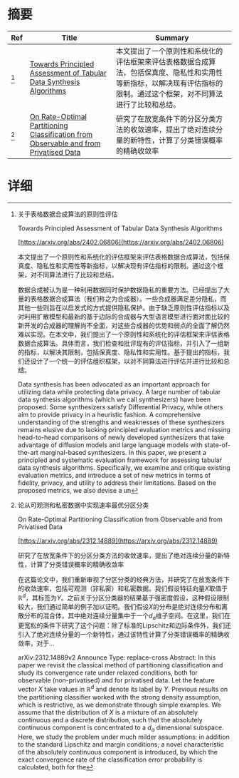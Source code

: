 # 摘要

| Ref | Title | Summary |
| --- | --- | --- |
| [^1] | [Towards Principled Assessment of Tabular Data Synthesis Algorithms](https://arxiv.org/abs/2402.06806) | 本文提出了一个原则性和系统化的评估框架来评估表格数据合成算法，包括保真度、隐私性和实用性等新指标，以解决现有评估指标的限制。通过这个框架，对不同算法进行了比较和总结。 |
| [^2] | [On Rate-Optimal Partitioning Classification from Observable and from Privatised Data](https://arxiv.org/abs/2312.14889) | 研究了在放宽条件下的分区分类方法的收敛速率，提出了绝对连续分量的新特性，计算了分类错误概率的精确收敛率 |

# 详细

[^1]: 关于表格数据合成算法的原则性评估

    Towards Principled Assessment of Tabular Data Synthesis Algorithms

    [https://arxiv.org/abs/2402.06806](https://arxiv.org/abs/2402.06806)

    本文提出了一个原则性和系统化的评估框架来评估表格数据合成算法，包括保真度、隐私性和实用性等新指标，以解决现有评估指标的限制。通过这个框架，对不同算法进行了比较和总结。

    

    数据合成被认为是一种利用数据同时保护数据隐私的重要方法。已经提出了大量的表格数据合成算法（我们称之为合成器）。一些合成器满足差分隐私，而其他一些则旨在以启发式的方式提供隐私保护。由于缺乏原则性评估指标以及对利用扩散模型和最新的基于边际的合成器与大型语言模型进行面对面比较的新开发的合成器的理解尚不全面，对这些合成器的优势和弱点的全面了解仍然难以实现。在本文中，我们提出了一个原则性和系统化的评估框架来评估表格数据合成算法。具体而言，我们检查和批评现有的评估指标，并引入了一组新的指标，以解决其限制，包括保真度、隐私性和实用性。基于提出的指标，我们还设计了一个统一的评估组织框架，以对不同算法进行评估并进行比较和总结。

    Data synthesis has been advocated as an important approach for utilizing data while protecting data privacy. A large number of tabular data synthesis algorithms (which we call synthesizers) have been proposed. Some synthesizers satisfy Differential Privacy, while others aim to provide privacy in a heuristic fashion. A comprehensive understanding of the strengths and weaknesses of these synthesizers remains elusive due to lacking principled evaluation metrics and missing head-to-head comparisons of newly developed synthesizers that take advantage of diffusion models and large language models with state-of-the-art marginal-based synthesizers.   In this paper, we present a principled and systematic evaluation framework for assessing tabular data synthesis algorithms. Specifically, we examine and critique existing evaluation metrics, and introduce a set of new metrics in terms of fidelity, privacy, and utility to address their limitations. Based on the proposed metrics, we also devise a un
    
[^2]: 论从可观测和私密数据中实现速率最优分区分类

    On Rate-Optimal Partitioning Classification from Observable and from Privatised Data

    [https://arxiv.org/abs/2312.14889](https://arxiv.org/abs/2312.14889)

    研究了在放宽条件下的分区分类方法的收敛速率，提出了绝对连续分量的新特性，计算了分类错误概率的精确收敛率

    

    在这篇论文中，我们重新审视了分区分类的经典方法，并研究了在放宽条件下的收敛速率，包括可观测（非私密）和私密数据。我们假设特征向量$X$取值于$\mathbb{R}^d$，其标签为$Y$。之前关于分区分类器的结果基于强密度假设，这种假设限制较大，我们通过简单的例子加以证明。我们假设$X$的分布是绝对连续分布和离散分布的混合体，其中绝对连续分量集中于一个$d_a$维子空间。在这里，我们在更宽松的条件下研究了这个问题：除了标准的Lipschitz和边际条件外，我们还引入了绝对连续分量的一个新特性，通过该特性计算了分类错误概率的精确收敛率，对于...

    arXiv:2312.14889v2 Announce Type: replace-cross  Abstract: In this paper we revisit the classical method of partitioning classification and study its convergence rate under relaxed conditions, both for observable (non-privatised) and for privatised data. Let the feature vector $X$ take values in $\mathbb{R}^d$ and denote its label by $Y$. Previous results on the partitioning classifier worked with the strong density assumption, which is restrictive, as we demonstrate through simple examples. We assume that the distribution of $X$ is a mixture of an absolutely continuous and a discrete distribution, such that the absolutely continuous component is concentrated to a $d_a$ dimensional subspace. Here, we study the problem under much milder assumptions: in addition to the standard Lipschitz and margin conditions, a novel characteristic of the absolutely continuous component is introduced, by which the exact convergence rate of the classification error probability is calculated, both for the
    

